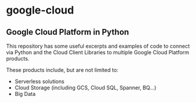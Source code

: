 # google-cloud

## Google Cloud Platform in Python

This repository has some useful excerpts and examples of code to connect via Python and the Cloud Client Libraries to multiple Google Cloud Platform products.

These products include, but are not limited to:

- Serverless solutions
- Cloud Storage (including GCS, Cloud SQL, Spanner, BQ...)
- Big Data


